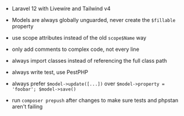 - Laravel 12 with Livewire and Tailwind v4

- Models are always globally unguarded, never create the `$fillable` property
- use scope attributes instead of the old `scope$Name` way
- only add comments to complex code, not every line
- always import classes instead of referencing the full class path
- always write test, use PestPHP
- always prefer `$model->update([...])` over `$model->property = 'foobar'; $model->save()`
- run `composer prepush` after changes to make sure tests and phpstan aren't failing
